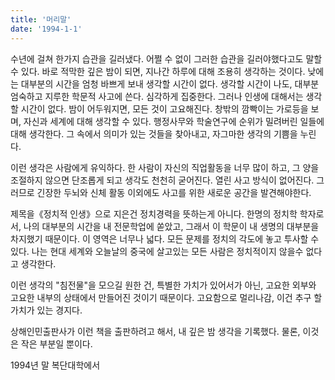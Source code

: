 ```yaml
---
title: '머리말'
date: '1994-1-1'
---
```

수년에 걸쳐 한가지 습관을 길러냈다. 어쩔 수 없이 그러한 습관을 길러야했다고도 말할수 있다. 바로 적막한 깊은 밤이 되면, 지나간 하루에 대해 조용히 생각하는 것이다. 낮에는 대부분의 시간을 엄청 바쁘게 보내 생각할 시간이 없다. 생각할 시간이 나도, 대부분 엄숙하고 지루한 학문적 사고에 쓴다. 심각하게 집중한다. 그러나 인생에 대해서는 생각할 시간이 없다. 밤이 어두워지면, 모든 것이 고요해진다. 창밖의 깜빡이는 가로등을 보며, 자신과 세계에 대해 생각할 수 있다. 행정사무와 학술연구에 순위가 밀려버린 일들에 대해 생각한다. 그 속에서 의미가 있는 것들을 찾아내고, 자그마한 생각의 기쁨을 누린다. 

이런 생각은 사람에게 유익하다. 한 사람이 자신의 직업활동을 너무 많이 하고, 그 양을 조절하지 않으면 단조롭게 되고 생각도 천천히 굳어진다. 열린 사고 방식이 없어진다. 그러므로 긴장한 두뇌와 신체 활동 이외에도 사고를 위한 새로운 공간을 발견해야한다. 

제목을《정치적 인생》으로 지은건 정치경력을 뜻하는게 아니다. 한명의 정치학 학자로서, 나의 대부분의 시간을 내 전문학업에 쏟았고, 그래서 이 학문이 내 생명의 대부분을 차지했기 때문이다. 이 영역은 너무나 넓다. 모든 문제를 정치의 각도에 놓고 투사할 수 있다. 나는 현대 세계와 오늘날의 중국에 살고있는 모든 사람은 정치적이지 않을수 없다고 생각한다.

이런 생각의 "침전물"을 모으길 원한 건, 특별한 가치가 있어서가 아닌, 고요한 외부와 고요한 내부의 상태에서 만들어진 것이기 때문이다. 고요함으로 멀리나감, 이건 추구 할 가치가 있는 경지다.

상해인민출판사가 이런 책을 출판하려고 해서, 내 깊은 밤 생각을 기록했다. 물론, 이것은 작은 부분일 뿐이다.

1994년 말 복단대학에서